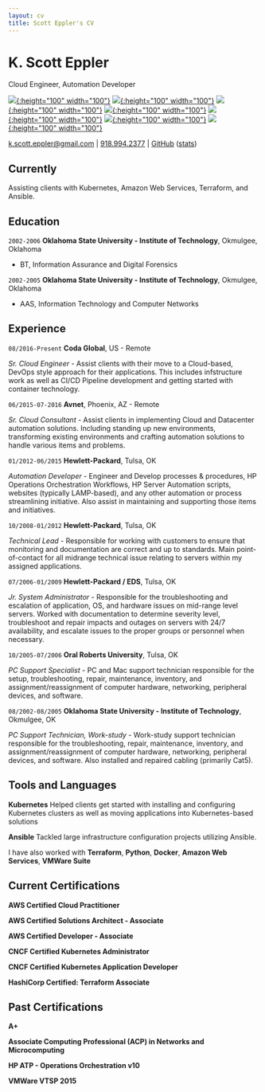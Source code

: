 ```yaml
---
layout: cv
title: Scott Eppler's CV
---
```

# K. Scott Eppler
Cloud Engineer, Automation Developer

[![](img/cka.png){:height="100" width="100"}](https://www.youracclaim.com/badges/922356d4-fb6b-42dc-b475-dad0c0532dd3/public_url)
[![](img/ckad.png){:height="100" width="100"}](https://www.youracclaim.com/badges/9df4e58d-b065-4b0f-8702-155310058caa/public_url)
[![](img/tf.png){:height="100" width="100"}](https://www.youracclaim.com/badges/55293484-eda3-4c5c-87f7-c4d86e455b69/public_url)
[![](img/vault.png){:height="100" width="100"}](https://www.youracclaim.com/badges/328c4608-7b47-4648-88e4-2deb3f6fa54a/public_url)
[![](img/aws_saa.png){:height="100" width="100"}](https://www.youracclaim.com/badges/d5c957f8-b9ec-4714-b9a6-ff32938eee87/public_url)
[![](img/aws_da.png){:height="100" width="100"}](https://www.youracclaim.com/badges/efcef512-45ba-4d79-8f2f-136b97201c9a/public_url)
[![](img/aws_cp.png){:height="100" width="100"}](https://www.youracclaim.com/badges/4b05d6c0-2bc5-44e8-a865-2b1a44efc1f7/public_url)

<div id="webaddress">
<a href="mailto:k.scott.eppler@gmail.com">k.scott.eppler@gmail.com</a> |
<a href="tel:9189942377">918.994.2377</a> |
<a href="https://github.com/audioboxer217" target="_blank">GitHub</a> (<a href="https://hacknical.com/audioboxer217/github?locale=en" target="_blank">stats</a>)
</div>

## Currently

Assisting clients with Kubernetes, Amazon Web Services,  Terraform, and Ansible.

## Education

`2002-2006`
__Oklahoma State University - Institute of Technology__, Okmulgee, Oklahoma

- BT, Information Assurance and Digital Forensics

`2002-2005`
__Oklahoma State University - Institute of Technology__, Okmulgee, Oklahoma

- AAS, Information Technology and Computer Networks


## Experience

`08/2016-Present`
__Coda Global__, US - Remote

_Sr. Cloud Engineer_ - Assist clients with their move to a Cloud-based, DevOps style approach for their applications.  This includes infstructure work as well as CI/CD Pipeline development and getting started with container technology.

`06/2015-07-2016`
__Avnet__, Phoenix, AZ - Remote

_Sr. Cloud Consultant_ - Assist clients in implementing Cloud and Datacenter automation solutions. Including standing up new environments, transforming existing environments and crafting automation solutions to handle various items and problems.

`01/2012-06/2015`
__Hewlett-Packard__, Tulsa, OK

_Automation Developer_ - Engineer and Develop processes & procedures, HP Operations Orchestration Workflows, HP Server Automation scripts, websites (typically LAMP-based), and any other automation or process streamlining initiative. Also assist in maintaining and supporting those items and initiatives.

`10/2008-01/2012`
__Hewlett-Packard__, Tulsa, OK

_Technical Lead_ - Responsible for working with customers to ensure that monitoring and documentation are correct and up to standards.  Main point-of-contact for all midrange technical issue relating to servers within my assigned applications.

`07/2006-01/2009`
__Hewlett-Packard / EDS__, Tulsa, OK

_Jr. System Administrator_ - Responsible for the troubleshooting and escalation of application, OS, and hardware issues on mid-range level servers. Worked with documentation to determine severity level, troubleshoot and repair impacts and outages on servers with 24/7 availability, and escalate issues to the proper groups or personnel when necessary.

`10/2005-07/2006`
__Oral Roberts University__, Tulsa, OK

_PC Support Specialist_ - PC and Mac support technician responsible for the setup, troubleshooting, repair, maintenance, inventory, and assignment/reassignment of computer hardware, networking, peripheral devices, and software.

`08/2002-08/2005`
__Oklahoma State University - Institute of Technology__, Okmulgee, OK

_PC Support Technician, Work-study_ - Work-study support technician responsible for the troubleshooting, repair, maintenance, inventory, and assignment/reassignment of computer hardware, networking, peripheral devices, and software.  Also installed and repaired cabling (primarily Cat5).


## Tools and Languages
__Kubernetes__ Helped clients get started with installing and configuring Kubernetes clusters as well as moving applications into Kubernetes-based solutions

__Ansible__ Tackled large infrastructure configuration projects utilizing Ansible.

I have also worked with __Terraform__, __Python__, __Docker__, __Amazon Web Services__, __VMWare Suite__


## Current Certifications

__AWS Certified Cloud Practitioner__

__AWS Certified Solutions Architect - Associate__

__AWS Certified Developer - Associate__

__CNCF Certified Kubernetes Administrator__

__CNCF Certified Kubernetes Application Developer__

__HashiCorp Certified: Terraform Associate__

## Past Certifications

__A+__

__Associate Computing Professional (ACP) in Networks and Microcomputing__

__HP ATP - Operations Orchestration v10__

__VMWare VTSP 2015__

<!-- ### Footer

Last updated: Apr 2019 -->



